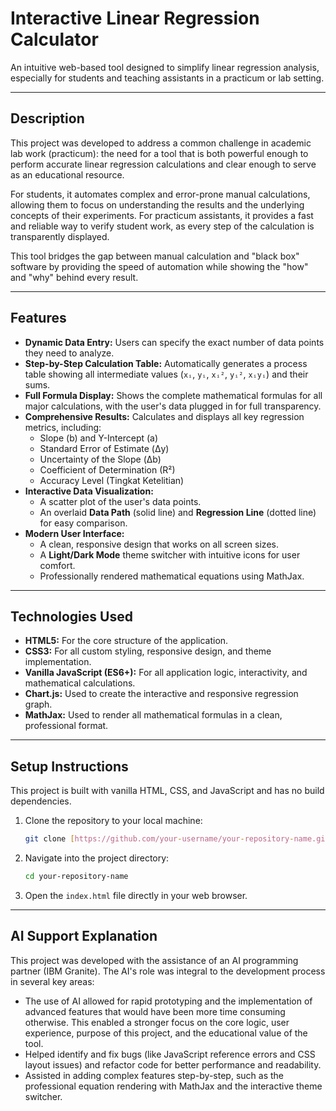 # Interactive Linear Regression Calculator

An intuitive web-based tool designed to simplify linear regression analysis, especially for students and teaching assistants in a practicum or lab setting.

---

## Description

This project was developed to address a common challenge in academic lab work (practicum): the need for a tool that is both powerful enough to perform accurate linear regression calculations and clear enough to serve as an educational resource.

For students, it automates complex and error-prone manual calculations, allowing them to focus on understanding the results and the underlying concepts of their experiments. For practicum assistants, it provides a fast and reliable way to verify student work, as every step of the calculation is transparently displayed.

This tool bridges the gap between manual calculation and "black box" software by providing the speed of automation while showing the "how" and "why" behind every result.

---

## Features

-   **Dynamic Data Entry:** Users can specify the exact number of data points they need to analyze.
-   **Step-by-Step Calculation Table:** Automatically generates a process table showing all intermediate values (`xᵢ`, `yᵢ`, `xᵢ²`, `yᵢ²`, `xᵢyᵢ`) and their sums.
-   **Full Formula Display:** Shows the complete mathematical formulas for all major calculations, with the user's data plugged in for full transparency.
-   **Comprehensive Results:** Calculates and displays all key regression metrics, including:
    -   Slope (b) and Y-Intercept (a)
    -   Standard Error of Estimate (Δy)
    -   Uncertainty of the Slope (Δb)
    -   Coefficient of Determination (R²)
    -   Accuracy Level (Tingkat Ketelitian)
-   **Interactive Data Visualization:**
    -   A scatter plot of the user's data points.
    -   An overlaid **Data Path** (solid line) and **Regression Line** (dotted line) for easy comparison.
-   **Modern User Interface:**
    -   A clean, responsive design that works on all screen sizes.
    -   A **Light/Dark Mode** theme switcher with intuitive icons for user comfort.
    -   Professionally rendered mathematical equations using MathJax.

---

## Technologies Used

-   **HTML5:** For the core structure of the application.
-   **CSS3:** For all custom styling, responsive design, and theme implementation.
-   **Vanilla JavaScript (ES6+):** For all application logic, interactivity, and mathematical calculations.
-   **Chart.js:** Used to create the interactive and responsive regression graph.
-   **MathJax:** Used to render all mathematical formulas in a clean, professional format.

---

## Setup Instructions

This project is built with vanilla HTML, CSS, and JavaScript and has no build dependencies.

1.  Clone the repository to your local machine:
    ```bash
    git clone [https://github.com/your-username/your-repository-name.git](https://github.com/your-username/your-repository-name.git)
    ```
2.  Navigate into the project directory:
    ```bash
    cd your-repository-name
    ```
3.  Open the `index.html` file directly in your web browser.

---

## AI Support Explanation

This project was developed with the assistance of an AI programming partner (IBM Granite). The AI's role was integral to the development process in several key areas:

-  The use of AI allowed for rapid prototyping and the implementation of advanced features that would have been more time consuming otherwise. This enabled a stronger focus on the core logic, user experience, purpose of this project, and the educational value of the tool.
-  Helped identify and fix bugs (like JavaScript reference errors and CSS layout issues) and refactor code for better performance and readability.
-  Assisted in adding complex features step-by-step, such as the professional equation rendering with MathJax and the interactive theme switcher.
